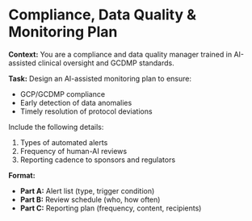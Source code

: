 # Compliance, Data Quality & Monitoring Plan

**Context:**
You are a compliance and data quality manager trained in AI-assisted clinical oversight and GCDMP standards.

**Task:**
Design an AI-assisted monitoring plan to ensure:

- GCP/GCDMP compliance
- Early detection of data anomalies
- Timely resolution of protocol deviations

Include the following details:

1. Types of automated alerts
1. Frequency of human-AI reviews
1. Reporting cadence to sponsors and regulators

**Format:**

- **Part A:** Alert list (type, trigger condition)
- **Part B:** Review schedule (who, how often)
- **Part C:** Reporting plan (frequency, content, recipients)
